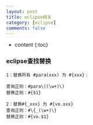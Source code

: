 ```yaml
---
layout: post
title: eclipse相关
category: [eclipse]
comments: false
---
```


* content
{:toc}


### eclipse查找替换

```
1：替换所有 #para(xxx) 为 #{xxx}：

查询正则：#para\((\w+)\)
替换正则：#{$1}

2：替换#{_xxx} 为 #{vo.xxx}
查询正则：#\{_(\w+)\}
替换正则：#{vo.$1}

```
